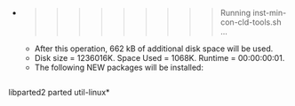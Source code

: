 * >>>>>>>>> Running inst-min-con-cld-tools.sh ...
  * After this operation, 662 kB of additional disk space will be used.
  * Disk size = 1236016K. Space Used = 1068K. Runtime = 00:00:00:01.
  * The following NEW packages will be installed:
  ```bash
libparted2 parted util-linux*
  ```
